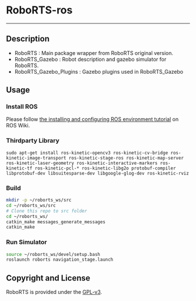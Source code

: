 # RoboRTS-ros
--------
## Description

 - RoboRTS : Main package wrapper from RoboRTS original version.
 - RoboRTS_Gazebo : Robot description and gazebo simulator for RoboRTS.
 - RoboRTS_Gazebo_Plugins : Gazebo plugins used in RoboRTS_Gazebo

## Usage

### Install ROS

Please follow [the installing and configuring ROS environment tutorial](http://wiki.ros.org/ROS/Tutorials/InstallingandConfiguringROSEnvironment) on ROS Wiki.

### Thirdparty Library

```shell
sudo apt-get install ros-kinetic-opencv3 ros-kinetic-cv-bridge ros-kinetic-image-transport ros-kinetic-stage-ros ros-kinetic-map-server ros-kinetic-laser-geometry ros-kinetic-interactive-markers ros-kinetic-tf ros-kinetic-pcl-* ros-kinetic-libg2o protobuf-compiler libprotobuf-dev libsuitesparse-dev libgoogle-glog-dev ros-kinetic-rviz
```
### Build

```bash
mkdir -p ~/roborts_ws/src
cd ~/roborts_ws/src
# Clone this repo to src folder
cd ~/roborts_ws/
catkin_make messages_generate_messages
catkin_make
```

### Run Simulator

```bash
source ~/roborts_ws/devel/setup.bash
roslaunch roborts navigation_stage.launch
```

## Copyright and License

RoboRTS is provided under the [GPL-v3](COPYING).